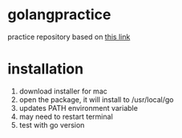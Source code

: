 # golangpractice

practice repository based on [this link](https://go.dev/doc/tutorial/getting-started#prerequisites)

# installation 

1.  download installer for mac 
2.  open the package, it will install to /usr/local/go 
3.  updates PATH environment variable 
4.  may need to restart terminal 
5.  test with go version 